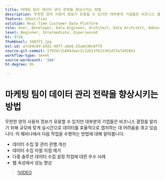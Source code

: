 ```yaml
---
title: 마케팅 팀이 데이터 관리 전략을 향상시키는 방법
description: 무한한 양의 사용자 정보가 유용할 수 있지만 대부분의 기업들은 비즈니스 결정을 알리기 위해 규모에 맞게 실시간으로 데이터를 효율적으로 캡처하는 데 어려움을 겪고 있습니다.
feature: Identities
solution: Real-Time Customer Data Platform
role: User, Developer, Data Engineer, Architect, Data Architect, Admin, Leader
level: Beginner, Intermediate, Experienced
kt: 9726
thumbnail: 340371.jpg
exl-id: a7c69c69-d3d1-46ff-abe6-25a6e30c0ffd
source-git-commit: 1792dc318643aec2c12613f621361d72a7a918b1
workflow-type: tm+mt
source-wordcount: '104'
ht-degree: 0%

---
```


# 마케팅 팀이 데이터 관리 전략을 향상시키는 방법

무한한 양의 사용자 정보가 유용할 수 있지만 대부분의 기업들은 비즈니스 결정을 알리기 위해 규모에 맞게 실시간으로 데이터를 효율적으로 캡처하는 데 어려움을 겪고 있습니다. 이 웨비나에서 다음 작업을 수행하는 방법에 대해 알아봅니다.

* 데이터 수집 및 관리 관행 개선
* 데이터 수집 마찰 지점 제거
* 다중 솔루션 데이터 수집 설정 작업에 대한 우수 사례
* 웹 속성에서 성능 향상

>[!VIDEO](https://video.tv.adobe.com/v/340371/?quality=12&learn=on)
